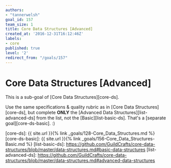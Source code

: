 ```yaml
---
authors:
- "tannerwelsh"
goal_id: 157
team_size: 1
title: Core Data Structures [Advanced]
created_at: '2016-12-31T16:12:46Z'
labels:
- core
published: true
level: '2'
redirect_from: "/goals/157"
---
```


# Core Data Structures [Advanced]

This is a sub-goal of [Core Data Structures][core-ds].

Use the same specifications & quality rubric as in [Core Data Structures][core-ds], but complete **ONLY** the [Advanced Data Structures][list-advanced-ds] from the list, not the [Basic][list-basic-ds]. That's a [separate goal][core-ds-basic]. :)

[core-ds]: {{ site.url }}{% link _goals/128-Core_Data_Structures.md %}
[core-ds-basic]: {{ site.url }}{% link _goals/156-Core_Data_Structures-Basic.md %}
[list-basic-ds]: https://github.com/GuildCrafts/core-data-structures/blob/master/data-structures.md#basic-data-structures
[list-advanced-ds]: https://github.com/GuildCrafts/core-data-structures/blob/master/data-structures.md#advanced-data-structures
